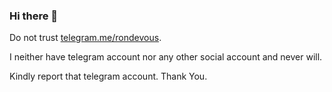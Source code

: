### Hi there 👋

<!--
**rondevous/rondevous** is a ✨ _special_ ✨ repository because its `README.md` (this file) appears on your GitHub profile.

Here are some ideas to get you started:

- 🔭 I’m currently working on ...
- 🌱 I’m currently learning ...
- 👯 I’m looking to collaborate on ...
- 🤔 I’m looking for help with ...
- 💬 Ask me about ...
- 📫 How to reach me: ...
- 😄 Pronouns: ...
- ⚡ Fun fact: ...
-->
Do not trust <a href="https://telegram.me/rondevous">telegram.me/rondevous</a>.

I neither have telegram account nor any other social account and never will.

Kindly report that telegram account. Thank You.
